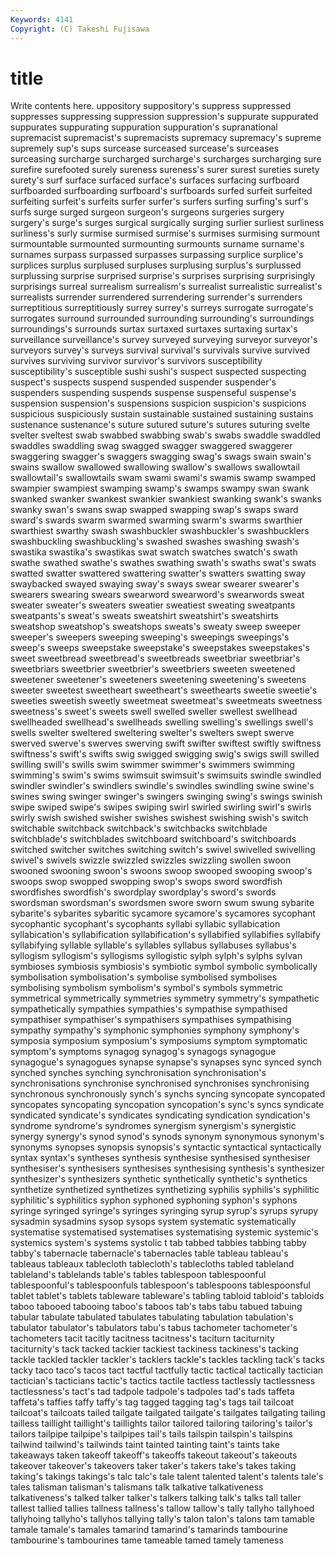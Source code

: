 ```yaml
---
Keywords: 4141 
Copyright: (C) Takeshi Fujisawa
---
```


# title

Write contents here.
uppository suppository's suppress suppressed suppresses suppressing suppression suppression's suppurate
suppurated suppurates suppurating suppuration suppuration's supranational supremacist supremacist's supremacists supremacy
supremacy's supreme supremely sup's sups surcease surceased surcease's surceases surceasing
surcharge surcharged surcharge's surcharges surcharging sure surefire surefooted surely sureness
sureness's surer surest sureties surety surety's surf surface surfaced surface's
surfaces surfacing surfboard surfboarded surfboarding surfboard's surfboards surfed surfeit surfeited
surfeiting surfeit's surfeits surfer surfer's surfers surfing surfing's surf's surfs
surge surged surgeon surgeon's surgeons surgeries surgery surgery's surge's surges
surgical surgically surging surlier surliest surliness surliness's surly surmise surmised
surmise's surmises surmising surmount surmountable surmounted surmounting surmounts surname surname's
surnames surpass surpassed surpasses surpassing surplice surplice's surplices surplus surplused
surpluses surplusing surplus's surplussed surplussing surprise surprised surprise's surprises surprising
surprisingly surprisings surreal surrealism surrealism's surrealist surrealistic surrealist's surrealists surrender
surrendered surrendering surrender's surrenders surreptitious surreptitiously surrey surrey's surreys surrogate
surrogate's surrogates surround surrounded surrounding surrounding's surroundings surroundings's surrounds surtax
surtaxed surtaxes surtaxing surtax's surveillance surveillance's survey surveyed surveying surveyor
surveyor's surveyors survey's surveys survival survival's survivals survive survived survives
surviving survivor survivor's survivors susceptibility susceptibility's susceptible sushi sushi's suspect
suspected suspecting suspect's suspects suspend suspended suspender suspender's suspenders suspending
suspends suspense suspenseful suspense's suspension suspension's suspensions suspicion suspicion's suspicions
suspicious suspiciously sustain sustainable sustained sustaining sustains sustenance sustenance's suture
sutured suture's sutures suturing svelte svelter sveltest swab swabbed swabbing
swab's swabs swaddle swaddled swaddles swaddling swag swagged swagger swaggered
swaggerer swaggering swagger's swaggers swagging swag's swags swain swain's swains
swallow swallowed swallowing swallow's swallows swallowtail swallowtail's swallowtails swam swami
swami's swamis swamp swamped swampier swampiest swamping swamp's swamps swampy
swan swank swanked swanker swankest swankier swankiest swanking swank's swanks
swanky swan's swans swap swapped swapping swap's swaps sward sward's
swards swarm swarmed swarming swarm's swarms swarthier swarthiest swarthy swash
swashbuckler swashbuckler's swashbucklers swashbuckling swashbuckling's swashed swashes swashing swash's swastika
swastika's swastikas swat swatch swatches swatch's swath swathe swathed swathe's
swathes swathing swath's swaths swat's swats swatted swatter swattered swattering
swatter's swatters swatting sway swaybacked swayed swaying sway's sways swear
swearer swearer's swearers swearing swears swearword swearword's swearwords sweat sweater
sweater's sweaters sweatier sweatiest sweating sweatpants sweatpants's sweat's sweats sweatshirt
sweatshirt's sweatshirts sweatshop sweatshop's sweatshops sweats's sweaty sweep sweeper sweeper's
sweepers sweeping sweeping's sweepings sweepings's sweep's sweeps sweepstake sweepstake's sweepstakes
sweepstakes's sweet sweetbread sweetbread's sweetbreads sweetbriar sweetbriar's sweetbriars sweetbrier sweetbrier's
sweetbriers sweeten sweetened sweetener sweetener's sweeteners sweetening sweetening's sweetens sweeter
sweetest sweetheart sweetheart's sweethearts sweetie sweetie's sweeties sweetish sweetly sweetmeat
sweetmeat's sweetmeats sweetness sweetness's sweet's sweets swell swelled sweller swellest
swellhead swellheaded swellhead's swellheads swelling swelling's swellings swell's swells swelter
sweltered sweltering swelter's swelters swept swerve swerved swerve's swerves swerving
swift swifter swiftest swiftly swiftness swiftness's swift's swifts swig swigged
swigging swig's swigs swill swilled swilling swill's swills swim swimmer
swimmer's swimmers swimming swimming's swim's swims swimsuit swimsuit's swimsuits swindle
swindled swindler swindler's swindlers swindle's swindles swindling swine swine's swines
swing swinger swinger's swingers swinging swing's swings swinish swipe swiped
swipe's swipes swiping swirl swirled swirling swirl's swirls swirly swish
swished swisher swishes swishest swishing swish's switch switchable switchback switchback's
switchbacks switchblade switchblade's switchblades switchboard switchboard's switchboards switched switcher switches
switching switch's swivel swivelled swivelling swivel's swivels swizzle swizzled swizzles
swizzling swollen swoon swooned swooning swoon's swoons swoop swooped swooping
swoop's swoops swop swopped swopping swop's swops sword swordfish swordfishes
swordfish's swordplay swordplay's sword's swords swordsman swordsman's swordsmen swore sworn
swum swung sybarite sybarite's sybarites sybaritic sycamore sycamore's sycamores sycophant
sycophantic sycophant's sycophants syllabi syllabic syllabication syllabication's syllabification syllabification's syllabified
syllabifies syllabify syllabifying syllable syllable's syllables syllabus syllabuses syllabus's syllogism
syllogism's syllogisms syllogistic sylph sylph's sylphs sylvan symbioses symbiosis symbiosis's
symbiotic symbol symbolic symbolically symbolisation symbolisation's symbolise symbolised symbolises symbolising
symbolism symbolism's symbol's symbols symmetric symmetrical symmetrically symmetries symmetry symmetry's
sympathetic sympathetically sympathies sympathies's sympathise sympathised sympathiser sympathiser's sympathisers sympathises
sympathising sympathy sympathy's symphonic symphonies symphony symphony's symposia symposium symposium's
symposiums symptom symptomatic symptom's symptoms synagog synagog's synagogs synagogue synagogue's
synagogues synapse synapse's synapses sync synced synch synched synches synching
synchronisation synchronisation's synchronisations synchronise synchronised synchronises synchronising synchronous synchronously synch's
synchs syncing syncopate syncopated syncopates syncopating syncopation syncopation's sync's syncs
syndicate syndicated syndicate's syndicates syndicating syndication syndication's syndrome syndrome's syndromes
synergism synergism's synergistic synergy synergy's synod synod's synods synonym synonymous
synonym's synonyms synopses synopsis synopsis's syntactic syntactical syntactically syntax syntax's
syntheses synthesis synthesise synthesised synthesiser synthesiser's synthesisers synthesises synthesising synthesis's
synthesizer synthesizer's synthesizers synthetic synthetically synthetic's synthetics synthetize synthetized synthetizes
synthetizing syphilis syphilis's syphilitic syphilitic's syphilitics syphon syphoned syphoning syphon's
syphons syringe syringed syringe's syringes syringing syrup syrup's syrups syrupy
sysadmin sysadmins sysop sysops system systematic systematically systematise systematised systematises
systematising systemic systemic's systemics system's systems systolic t tab tabbed
tabbies tabbing tabby tabby's tabernacle tabernacle's tabernacles table tableau tableau's
tableaus tableaux tablecloth tablecloth's tablecloths tabled tableland tableland's tablelands table's
tables tablespoon tablespoonful tablespoonful's tablespoonfuls tablespoon's tablespoons tablespoonsful tablet tablet's
tablets tableware tableware's tabling tabloid tabloid's tabloids taboo tabooed tabooing
taboo's taboos tab's tabs tabu tabued tabuing tabular tabulate tabulated
tabulates tabulating tabulation tabulation's tabulator tabulator's tabulators tabu's tabus tachometer
tachometer's tachometers tacit tacitly tacitness tacitness's taciturn taciturnity taciturnity's tack
tacked tackier tackiest tackiness tackiness's tacking tackle tackled tackler tackler's
tacklers tackle's tackles tackling tack's tacks tacky taco taco's tacos
tact tactful tactfully tactic tactical tactically tactician tactician's tacticians tactic's
tactics tactile tactless tactlessly tactlessness tactlessness's tact's tad tadpole tadpole's
tadpoles tad's tads taffeta taffeta's taffies taffy taffy's tag tagged
tagging tag's tags tail tailcoat tailcoat's tailcoats tailed tailgate tailgated
tailgate's tailgates tailgating tailing tailless taillight taillight's taillights tailor tailored
tailoring tailoring's tailor's tailors tailpipe tailpipe's tailpipes tail's tails tailspin
tailspin's tailspins tailwind tailwind's tailwinds taint tainted tainting taint's taints
take takeaways taken takeoff takeoff's takeoffs takeout takeout's takeouts takeover
takeover's takeovers taker taker's takers take's takes taking taking's takings
takings's talc talc's tale talent talented talent's talents tale's tales
talisman talisman's talismans talk talkative talkativeness talkativeness's talked talker talker's
talkers talking talk's talks tall taller tallest tallied tallies tallness
tallness's tallow tallow's tally tallyho tallyhoed tallyhoing tallyho's tallyhos tallying
tally's talon talon's talons tam tamable tamale tamale's tamales tamarind
tamarind's tamarinds tambourine tambourine's tambourines tame tameable tamed tamely tameness

